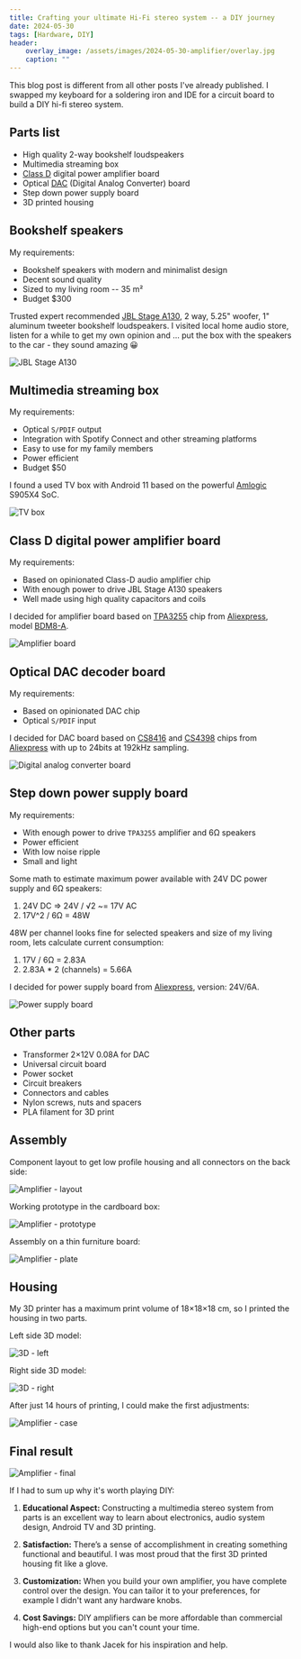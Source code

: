 ```yaml
---
title: Crafting your ultimate Hi-Fi stereo system -- a DIY journey
date: 2024-05-30
tags: [Hardware, DIY]
header:
    overlay_image: /assets/images/2024-05-30-amplifier/overlay.jpg
    caption: ""
---
```


This blog post is different from all other posts I've already published.
I swapped my keyboard for a soldering iron and IDE for a circuit board to build a DIY hi-fi stereo system.

## Parts list

* High quality 2-way bookshelf loudspeakers
* Multimedia streaming box
* [Class D](https://en.wikipedia.org/wiki/Class-D_amplifier) digital power amplifier board
* Optical [DAC](https://en.wikipedia.org/wiki/Digital-to-analog_converter) (Digital Analog Converter) board
* Step down power supply board
* 3D printed housing

## Bookshelf speakers

My requirements:

* Bookshelf speakers with modern and minimalist design
* Decent sound quality
* Sized to my living room -- 35 m²
* Budget $300

Trusted expert recommended [JBL Stage A130](https://www.jbl.com/loudspeakers/STAGE+A130.html),
2 way, 5.25" woofer, 1" aluminum tweeter bookshelf loudspeakers.
I visited local home audio store, listen for a while to get my own opinion and … put the box with the speakers to the car - they sound amazing 😀

![JBL Stage A130](/assets/images/2024-05-30-amplifier/jbl-a130.jpg)

## Multimedia streaming box

My requirements:

* Optical `S/PDIF` output
* Integration with Spotify Connect and other streaming platforms
* Easy to use for my family members
* Power efficient
* Budget $50

I found a used TV box with Android 11 based on the powerful [Amlogic](https://en.wikipedia.org/wiki/Amlogic) S905X4 SoC.

![TV box](/assets/images/2024-05-30-amplifier/dv8988.jpg)

## Class D digital power amplifier board

My requirements:

* Based on opinionated Class-D audio amplifier chip
* With enough power to drive JBL Stage A130 speakers
* Well made using high quality capacitors and coils

I decided for amplifier board based on [TPA3255](https://www.ti.com/lit/ds/symlink/tpa3255.pdf?ts=1716361845588&ref_url=https%253A%252F%252Fwww.google.com%252F) chip from [Aliexpress](https://www.aliexpress.com/item/1005004883731361.html), model [BDM8-A](https://files.sure-electronics.com/download/BDM8A.pdf).

![Amplifier board](/assets/images/2024-05-30-amplifier/bdm8-a.jpg)

## Optical DAC decoder board

My requirements:

* Based on opinionated DAC chip
* Optical `S/PDIF` input

I decided for DAC board based on [CS8416](https://www.cirrus.com/products/cs8416/) and [CS4398](https://www.cirrus.com/products/cs4398/) chips from [Aliexpress](https://www.aliexpress.com/item/32960837911.html) with up to 24bits at 192kHz sampling.

![Digital analog converter board](/assets/images/2024-05-30-amplifier/dac.jpg)

## Step down power supply board

My requirements:

* With enough power to drive `TPA3255` amplifier and 6Ω speakers
* Power efficient
* With low noise ripple
* Small and light

Some math to estimate maximum power available with 24V DC power supply and 6Ω speakers:

1. 24V DC => 24V / √2 ~= 17V AC
2. 17V^2 / 6Ω = 48W

48W per channel looks fine for selected speakers and size of my living room, lets calculate current consumption:

1. 17V / 6Ω = 2.83A
2. 2.83A * 2 (channels) = 5.66A

I decided for power supply board from [Aliexpress](https://www.aliexpress.com/item/1005005916644628.html), version: 24V/6A.

![Power supply board](/assets/images/2024-05-30-amplifier/psu.jpg)

## Other parts

* Transformer 2×12V 0.08A for DAC
* Universal circuit board
* Power socket
* Circuit breakers
* Connectors and cables
* Nylon screws, nuts and spacers
* PLA filament for 3D print

## Assembly

Component layout to get low profile housing and all connectors on the back side:

![Amplifier - layout](/assets/images/2024-05-30-amplifier/amplifier-layout.jpg)

Working prototype in the cardboard box:

![Amplifier - prototype](/assets/images/2024-05-30-amplifier/amplifier-prototype.jpg)

Assembly on a thin furniture board:

![Amplifier - plate](/assets/images/2024-05-30-amplifier/amplifier-plate.jpg)

## Housing

My 3D printer has a maximum print volume of 18×18×18 cm, so I printed the housing in two parts.

Left side 3D model:

![3D - left](/assets/images/2024-05-30-amplifier/3d-left.png)

Right side 3D model:

![3D - right](/assets/images/2024-05-30-amplifier/3d-right.png)

After just 14 hours of printing, I could make the first adjustments:

![Amplifier - case](/assets/images/2024-05-30-amplifier/amplifier-case.jpg)

## Final result

![Amplifier - final](/assets/images/2024-05-30-amplifier/amplifier-final.jpg)

If I had to sum up why it's worth playing DIY:

1. **Educational Aspect:** Constructing a multimedia stereo system from parts is an excellent way to learn about electronics, audio system design, Android TV and 3D printing.

2. **Satisfaction:** There’s a sense of accomplishment in creating something functional and beautiful. I was most proud that the first 3D printed housing fit like a glove.

3. **Customization:** When you build your own amplifier, you have complete control over the design. You can tailor it to your preferences, for example I didn't want any hardware knobs.

4. **Cost Savings:** DIY amplifiers can be more affordable than commercial high-end options but you can't count your time.

I would also like to thank Jacek for his inspiration and help.
